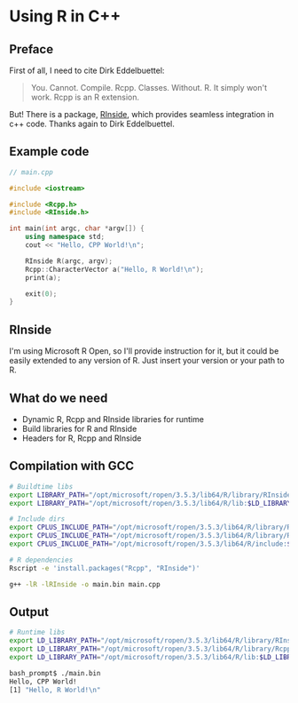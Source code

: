 # Using R in C++

## Preface

First of all, I need to cite Dirk Eddelbuettel:

> You. Cannot. Compile. Rcpp. Classes. Without. R. It simply won't work. Rcpp is an R extension.

But! There is a package, [RInside](https://github.com/eddelbuettel/rinside), which provides seamless integration in c++ code.
Thanks again to Dirk Eddelbuettel.

## Example code

```cpp
// main.cpp

#include <iostream>

#include <Rcpp.h>
#include <RInside.h>

int main(int argc, char *argv[]) {
    using namespace std;
    cout << "Hello, CPP World!\n";

    RInside R(argc, argv);
    Rcpp::CharacterVector a("Hello, R World!\n");
    print(a);

    exit(0);
}
```

## RInside

I'm using Microsoft R Open, so I'll provide instruction for it, but it could be easily extended to any version of R.
Just insert your version or your path to R.

## What do we need

* Dynamic R, Rcpp and RInside libraries for runtime
* Build libraries for R and RInside
* Headers for R, Rcpp and RInside

## Compilation with GCC

```bash
# Buildtime libs
export LIBRARY_PATH="/opt/microsoft/ropen/3.5.3/lib64/R/library/RInside/lib:$LD_LIBRARY_PATH"
export LIBRARY_PATH="/opt/microsoft/ropen/3.5.3/lib64/R/lib:$LD_LIBRARY_PATH"

# Include dirs
export CPLUS_INCLUDE_PATH="/opt/microsoft/ropen/3.5.3/lib64/R/library/RInside/include:$CPLUS_INCLUDE_PATH"
export CPLUS_INCLUDE_PATH="/opt/microsoft/ropen/3.5.3/lib64/R/library/Rcpp/include:$CPLUS_INCLUDE_PATH"
export CPLUS_INCLUDE_PATH="/opt/microsoft/ropen/3.5.3/lib64/R/include:$CPLUS_INCLUDE_PATH"

# R dependencies
Rscript -e 'install.packages("Rcpp", "RInside")'

g++ -lR -lRInside -o main.bin main.cpp
```

## Output

```bash
# Runtime libs
export LD_LIBRARY_PATH="/opt/microsoft/ropen/3.5.3/lib64/R/library/RInside/lib:$LD_LIBRARY_PATH"
export LD_LIBRARY_PATH="/opt/microsoft/ropen/3.5.3/lib64/R/library/Rcpp/lib:$LD_LIBRARY_PATH"
export LD_LIBRARY_PATH="/opt/microsoft/ropen/3.5.3/lib64/R/lib:$LD_LIBRARY_PATH"

bash_prompt$ ./main.bin
Hello, CPP World!
[1] "Hello, R World!\n"

```
